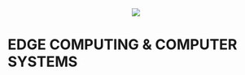 <div align="center">
  <img src="https://github.com/studies2023-FIAP-ES-553521-ano1-05-EDG.png?size=150">
</div>


# EDGE COMPUTING & COMPUTER SYSTEMS
